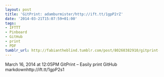 ```yaml
---
layout: post
title: 'GitPrint: adamburmister/http://ift.tt/1gpP2rZ'
date: '2014-03-21T15:07:59+01:00'
tags:
- IFTTT
- Pinboard
- GitHub
- print
- PDF
tumblr_url: http://fabiantheblind.tumblr.com/post/80260382910/gitprint-adamburmister-http-ift-tt-1gpp2rz
---
```

March 16, 2014 at 12:05PM
GitPrint – Easily print GitHub markdownhttp://ift.tt/1gpP2s1
